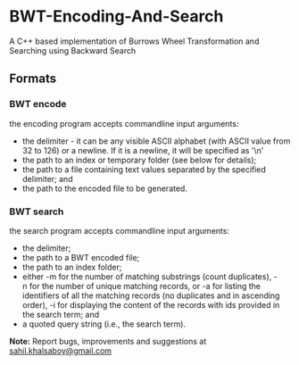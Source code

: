 # BWT-Encoding-And-Search
A C++ based implementation of Burrows Wheel Transformation and Searching using Backward Search

## Formats
### BWT encode
the encoding program accepts commandline input arguments:
- the delimiter - it can be any visible ASCII alphabet (with ASCII value from 32 to 126) or a newline. If it is a newline, it will be specified as '\n'
- the path to an index or temporary folder (see below for details);
- the path to a file containing text values separated by the specified delimiter; and
- the path to the encoded file to be generated.

### BWT search
the search program accepts commandline input arguments:
- the delimiter;
- the path to a BWT encoded file;
- the path to an index folder;
- either -m for the number of matching substrings (count duplicates), -n for the number of unique matching records, or -a for listing the identifiers of all the matching records (no duplicates and in ascending order), -i for displaying the content of the records with ids provided in the search term; and
- a quoted query string (i.e., the search term).


**Note:** Report bugs, improvements and suggestions at sahil.khalsaboy@gmail.com
